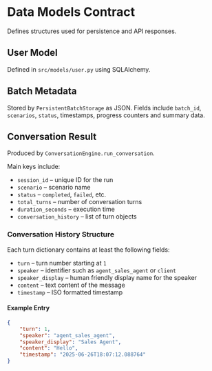 # Data Models Contract

Defines structures used for persistence and API responses.

## User Model
Defined in `src/models/user.py` using SQLAlchemy.

## Batch Metadata
Stored by `PersistentBatchStorage` as JSON. Fields include `batch_id`, `scenarios`, `status`, timestamps, progress counters and summary data.

## Conversation Result
Produced by `ConversationEngine.run_conversation`.

Main keys include:
- `session_id` – unique ID for the run
- `scenario` – scenario name
- `status` – `completed`, `failed`, etc.
- `total_turns` – number of conversation turns
- `duration_seconds` – execution time
- `conversation_history` – list of turn objects

### Conversation History Structure
Each turn dictionary contains at least the following fields:
- `turn` – turn number starting at `1`
- `speaker` – identifier such as `agent_sales_agent` or `client`
- `speaker_display` – human friendly display name for the speaker
- `content` – text content of the message
- `timestamp` – ISO formatted timestamp

#### Example Entry
```json
{
    "turn": 1,
    "speaker": "agent_sales_agent",
    "speaker_display": "Sales Agent",
    "content": "Hello",
    "timestamp": "2025-06-26T18:07:12.088764"
}
```
